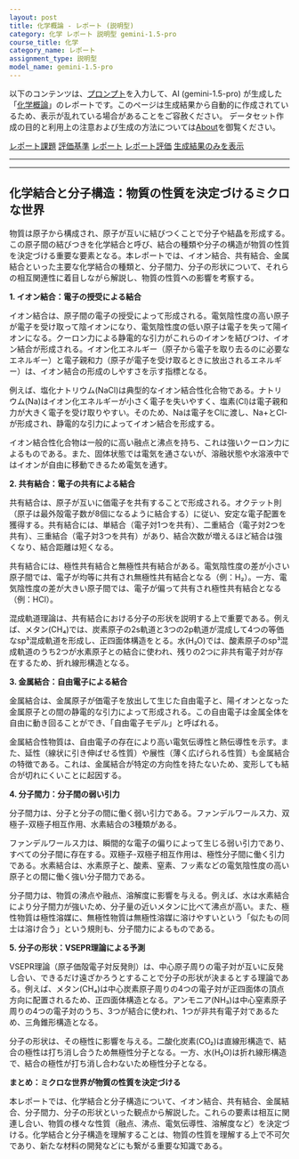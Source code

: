 ```yaml
---
layout: post
title: 化学概論 - レポート (説明型)
category: 化学 レポート 説明型 gemini-1.5-pro
course_title: 化学
category_name: レポート
assignment_type: 説明型
model_name: gemini-1.5-pro
---
```


以下のコンテンツは、[プロンプト](http://127.0.0.1:8000/generated/化学/gemini-1.5-pro/prompt_レポート-説明型.md)を入力して、AI (gemini-1.5-pro) が生成した「[化学概論](/contents/化学/)」のレポートです。このページは生成結果から自動的に作成されているため、表示が乱れている場合があることをご容赦ください。
データセット作成の目的と利用上の注意および生成の方法については[About](/About)を御覧ください。

[レポート課題](../レポート課題-説明型)
[評価基準](../評価基準-説明型)
[レポート](../レポート-説明型)
[レポート評価](../レポート評価-説明型)
[生成結果のみを表示](http://127.0.0.1:8000/generated/化学/gemini-1.5-pro/レポート-説明型.md)
  

***
***
  
## 化学結合と分子構造：物質の性質を決定づけるミクロな世界

物質は原子から構成され、原子が互いに結びつくことで分子や結晶を形成する。この原子間の結びつきを化学結合と呼び、結合の種類や分子の構造が物質の性質を決定づける重要な要素となる。本レポートでは、イオン結合、共有結合、金属結合といった主要な化学結合の種類と、分子間力、分子の形状について、それらの相互関連性に着目しながら解説し、物質の性質への影響を考察する。

**1. イオン結合：電子の授受による結合**

イオン結合は、原子間の電子の授受によって形成される。電気陰性度の高い原子が電子を受け取って陰イオンになり、電気陰性度の低い原子は電子を失って陽イオンになる。クーロン力による静電的な引力がこれらのイオンを結びつけ、イオン結合が形成される。イオン化エネルギー（原子から電子を取り去るのに必要なエネルギー）と電子親和力（原子が電子を受け取るときに放出されるエネルギー）は、イオン結合の形成のしやすさを示す指標となる。

例えば、塩化ナトリウム(NaCl)は典型的なイオン結合性化合物である。ナトリウム(Na)はイオン化エネルギーが小さく電子を失いやすく、塩素(Cl)は電子親和力が大きく電子を受け取りやすい。そのため、Naは電子をClに渡し、Na+とCl-が形成され、静電的な引力によってイオン結合を形成する。

イオン結合性化合物は一般的に高い融点と沸点を持ち、これは強いクーロン力によるものである。また、固体状態では電気を通さないが、溶融状態や水溶液中ではイオンが自由に移動できるため電気を通す。

**2. 共有結合：電子の共有による結合**

共有結合は、原子が互いに価電子を共有することで形成される。オクテット則（原子は最外殻電子数が8個になるように結合する）に従い、安定な電子配置を獲得する。共有結合には、単結合（電子対1つを共有）、二重結合（電子対2つを共有）、三重結合（電子対3つを共有）があり、結合次数が増えるほど結合は強くなり、結合距離は短くなる。

共有結合には、極性共有結合と無極性共有結合がある。電気陰性度の差が小さい原子間では、電子が均等に共有され無極性共有結合となる（例：H₂）。一方、電気陰性度の差が大きい原子間では、電子が偏って共有され極性共有結合となる（例：HCl）。

混成軌道理論は、共有結合における分子の形状を説明する上で重要である。例えば、メタン(CH₄)では、炭素原子の2s軌道と3つの2p軌道が混成して4つの等価なsp³混成軌道を形成し、正四面体構造をとる。水(H₂O)では、酸素原子のsp³混成軌道のうち2つが水素原子との結合に使われ、残りの2つに非共有電子対が存在するため、折れ線形構造となる。

**3. 金属結合：自由電子による結合**

金属結合は、金属原子が価電子を放出して生じた自由電子と、陽イオンとなった金属原子との間の静電的な引力によって形成される。この自由電子は金属全体を自由に動き回ることができ、「自由電子モデル」と呼ばれる。

金属結合性物質は、自由電子の存在により高い電気伝導性と熱伝導性を示す。また、延性（線状に引き伸ばせる性質）や展性（薄く広げられる性質）も金属結合の特徴である。これは、金属結合が特定の方向性を持たないため、変形しても結合が切れにくいことに起因する。

**4. 分子間力：分子間の弱い引力**

分子間力は、分子と分子の間に働く弱い引力である。ファンデルワールス力、双極子-双極子相互作用、水素結合の3種類がある。

ファンデルワールス力は、瞬間的な電子の偏りによって生じる弱い引力であり、すべての分子間に存在する。双極子-双極子相互作用は、極性分子間に働く引力である。水素結合は、水素原子と、酸素、窒素、フッ素などの電気陰性度の高い原子との間に働く強い分子間力である。

分子間力は、物質の沸点や融点、溶解度に影響を与える。例えば、水は水素結合により分子間力が強いため、分子量の近いメタンに比べて沸点が高い。また、極性物質は極性溶媒に、無極性物質は無極性溶媒に溶けやすいという「似たもの同士は溶け合う」という規則も、分子間力によるものである。

**5. 分子の形状：VSEPR理論による予測**

VSEPR理論（原子価殻電子対反発則）は、中心原子周りの電子対が互いに反発し合い、できるだけ遠ざかろうとすることで分子の形状が決まるとする理論である。例えば、メタン(CH₄)は中心炭素原子周りの4つの電子対が正四面体の頂点方向に配置されるため、正四面体構造となる。アンモニア(NH₃)は中心窒素原子周りの4つの電子対のうち、3つが結合に使われ、1つが非共有電子対であるため、三角錐形構造となる。

分子の形状は、その極性に影響を与える。二酸化炭素(CO₂)は直線形構造で、結合の極性は打ち消し合うため無極性分子となる。一方、水(H₂O)は折れ線形構造で、結合の極性が打ち消し合わないため極性分子となる。

**まとめ：ミクロな世界が物質の性質を決定づける**

本レポートでは、化学結合と分子構造について、イオン結合、共有結合、金属結合、分子間力、分子の形状といった観点から解説した。これらの要素は相互に関連し合い、物質の様々な性質（融点、沸点、電気伝導性、溶解度など）を決定づける。化学結合と分子構造を理解することは、物質の性質を理解する上で不可欠であり、新たな材料の開発などにも繋がる重要な知識である。
